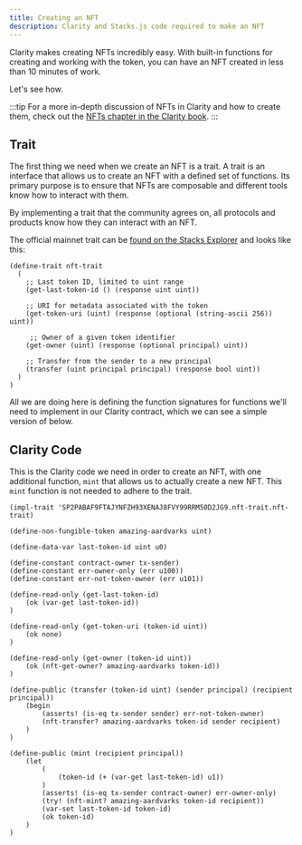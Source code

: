 ```yaml
---
title: Creating an NFT
description: Clarity and Stacks.js code required to make an NFT
---
```


Clarity makes creating NFTs incredibly easy. With built-in functions for creating and working with the token, you can have an NFT created in less than 10 minutes of work.

Let's see how.

:::tip
For a more in-depth discussion of NFTs in Clarity and how to create them, check out the [NFTs chapter in the Clarity book](https://book.clarity-lang.org/ch10-01-sip009-nft-standard.html).
:::

## Trait

The first thing we need when we create an NFT is a trait. A trait is an interface that allows us to create an NFT with a defined set of functions. Its primary purpose is to ensure that NFTs are composable and different tools know how to interact with them.

By implementing a trait that the community agrees on, all protocols and products know how they can interact with an NFT.

The official mainnet trait can be [found on the Stacks Explorer](https://explorer.stacks.co/txid/0x80eb693e5e2a9928094792080b7f6d69d66ea9cc881bc465e8d9c5c621bd4d07?chain=mainnet) and looks like this:

```clarity
(define-trait nft-trait
  (
    ;; Last token ID, limited to uint range
    (get-last-token-id () (response uint uint))

    ;; URI for metadata associated with the token
    (get-token-uri (uint) (response (optional (string-ascii 256)) uint))

     ;; Owner of a given token identifier
    (get-owner (uint) (response (optional principal) uint))

    ;; Transfer from the sender to a new principal
    (transfer (uint principal principal) (response bool uint))
  )
)
```

All we are doing here is defining the function signatures for functions we'll need to implement in our Clarity contract, which we can see a simple version of below.

## Clarity Code

This is the Clarity code we need in order to create an NFT, with one additional function, `mint` that allows us to actually create a new NFT. This `mint` function is not needed to adhere to the trait.

```clarity
(impl-trait 'SP2PABAF9FTAJYNFZH93XENAJ8FVY99RRM50D2JG9.nft-trait.nft-trait)

(define-non-fungible-token amazing-aardvarks uint)

(define-data-var last-token-id uint u0)

(define-constant contract-owner tx-sender)
(define-constant err-owner-only (err u100))
(define-constant err-not-token-owner (err u101))

(define-read-only (get-last-token-id)
    (ok (var-get last-token-id))
)

(define-read-only (get-token-uri (token-id uint))
    (ok none)
)

(define-read-only (get-owner (token-id uint))
    (ok (nft-get-owner? amazing-aardvarks token-id))
)

(define-public (transfer (token-id uint) (sender principal) (recipient principal))
    (begin
        (asserts! (is-eq tx-sender sender) err-not-token-owner)
        (nft-transfer? amazing-aardvarks token-id sender recipient)
    )
)

(define-public (mint (recipient principal))
    (let
        (
            (token-id (+ (var-get last-token-id) u1))
        )
        (asserts! (is-eq tx-sender contract-owner) err-owner-only)
        (try! (nft-mint? amazing-aardvarks token-id recipient))
        (var-set last-token-id token-id)
        (ok token-id)
    )
)
```
